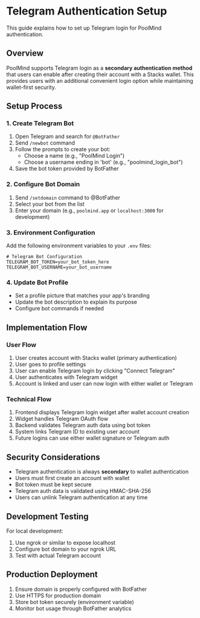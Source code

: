 # Telegram Authentication Setup

This guide explains how to set up Telegram login for PoolMind authentication.

## Overview

PoolMind supports Telegram login as a **secondary authentication method** that users can enable after creating their account with a Stacks wallet. This provides users with an additional convenient login option while maintaining wallet-first security.

## Setup Process

### 1. Create Telegram Bot

1. Open Telegram and search for `@BotFather`
2. Send `/newbot` command
3. Follow the prompts to create your bot:
   - Choose a name (e.g., "PoolMind Login")
   - Choose a username ending in 'bot' (e.g., "poolmind_login_bot")
4. Save the bot token provided by BotFather

### 2. Configure Bot Domain

1. Send `/setdomain` command to @BotFather
2. Select your bot from the list
3. Enter your domain (e.g., `poolmind.app` or `localhost:3000` for development)

### 3. Environment Configuration

Add the following environment variables to your `.env` files:

```env
# Telegram Bot Configuration
TELEGRAM_BOT_TOKEN=your_bot_token_here
TELEGRAM_BOT_USERNAME=your_bot_username
```

### 4. Update Bot Profile

- Set a profile picture that matches your app's branding
- Update the bot description to explain its purpose
- Configure bot commands if needed

## Implementation Flow

### User Flow
1. User creates account with Stacks wallet (primary authentication)
2. User goes to profile settings
3. User can enable Telegram login by clicking "Connect Telegram"
4. User authenticates with Telegram widget
5. Account is linked and user can now login with either wallet or Telegram

### Technical Flow
1. Frontend displays Telegram login widget after wallet account creation
2. Widget handles Telegram OAuth flow
3. Backend validates Telegram auth data using bot token
4. System links Telegram ID to existing user account
5. Future logins can use either wallet signature or Telegram auth

## Security Considerations

- Telegram authentication is always **secondary** to wallet authentication
- Users must first create an account with wallet
- Bot token must be kept secure
- Telegram auth data is validated using HMAC-SHA-256
- Users can unlink Telegram authentication at any time

## Development Testing

For local development:
1. Use ngrok or similar to expose localhost
2. Configure bot domain to your ngrok URL
3. Test with actual Telegram account

## Production Deployment

1. Ensure domain is properly configured with BotFather
2. Use HTTPS for production domain
3. Store bot token securely (environment variable)
4. Monitor bot usage through BotFather analytics
